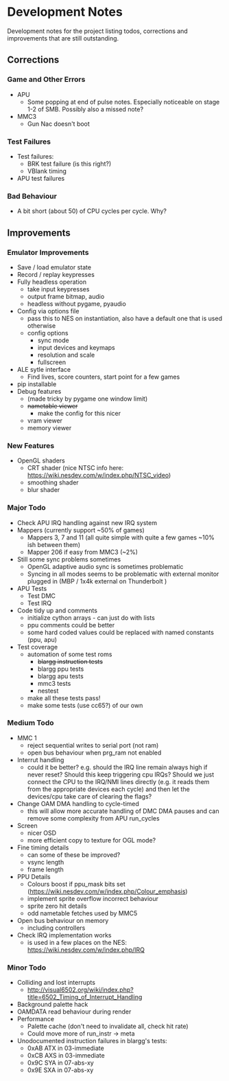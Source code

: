 Development Notes
=================

Development notes for the project listing todos, corrections and improvements that are still outstanding.


Corrections
-----------

### Game and Other Errors

* APU
  * Some popping at end of pulse notes.  Especially noticeable on stage 1-2 of SMB.  Possibly also a missed note?
* MMC3
  * Gun Nac doesn't boot

### Test Failures

* Test failures:
  * BRK test failure (is this right?)
  * VBlank timing
* APU test failures


### Bad Behaviour

* A bit short (about 50) of CPU cycles per cycle.  Why?


Improvements
------------

### Emulator Improvements

* Save / load emulator state
* Record / replay keypresses
* Fully headless operation
  * take input keypresses
  * output frame bitmap, audio
  * headless without pygame, pyaudio
* Config via options file
  * pass this to NES on instantiation, also have a default one that is used otherwise
  * config options
    * sync mode
    * input devices and keymaps
    * resolution and scale
    * fullscreen
* ALE sytle interface
  * Find lives, score counters, start point for a few games
* pip installable
* Debug features
  * (made tricky by pygame one window limit)
  * ~~nametable viewer~~
    * make the config for this nicer
  * vram viewer
  * memory viewer


### New Features

* OpenGL shaders
  * CRT shader (nice NTSC info here: https://wiki.nesdev.com/w/index.php/NTSC_video)
  * smoothing shader
  * blur shader


### Major Todo

* Check APU IRQ handling against new IRQ system
* Mappers  (currently support ~50% of games)
  * Mappers 3, 7 and 11 (all quite simple with quite a few games ~10% ish between them)
  * Mapper 206 if easy from MMC3  (~2%)
* Still some sync problems sometimes
  * OpenGL adaptive audio sync is sometimes problematic
  * Syncing in all modes seems to be problematic with external monitor plugged in (MBP / 1x4k external on Thunderbolt )
* APU Tests
  * Test DMC
  * Test IRQ
* Code tidy up and comments
  * initialize cython arrays - can just do with lists
  * ppu comments could be better
  * some hard coded values could be replaced with named constants (ppu, apu)
* Test coverage
  * automation of some test roms
     * ~~blargg instruction tests~~
     * blargg ppu tests
     * blargg apu tests
     * mmc3 tests
     * nestest
  * make all these tests pass!
  * make some tests (use cc65?) of our own


### Medium Todo

* MMC 1
  * reject sequential writes to serial port (not ram)
  * open bus behaviour when prg_ram not enabled
* Interrut handling
  * could it be better?  e.g. should the IRQ line remain always high if never reset?  Should this keep triggering
    cpu IRQs? Should we just connect the CPU to the IRQ/NMI lines directly (e.g. it reads them from the
    appropriate devices each cycle) and then let the devices/cpu take care of clearing the flags?
* Change OAM DMA handling to cycle-timed
  * this will allow more accurate handling of DMC DMA pauses and can remove some complexity from APU run_cycles
* Screen
  * nicer OSD
  * more efficient copy to texture for OGL mode?
* Fine timing details
  * can some of these be improved?
  * vsync length
  * frame length
* PPU Details
  * Colours boost if ppu_mask bits set (https://wiki.nesdev.com/w/index.php/Colour_emphasis)
  * implement sprite overflow incorrect behaviour
  * sprite zero hit details
  * odd nametable fetches used by MMC5
* Open bus behaviour on memory
  * including controllers
* Check IRQ implementation works
  * is used in a few places on the NES:  https://wiki.nesdev.com/w/index.php/IRQ


### Minor Todo

* Colliding and lost interrupts
  * http://visual6502.org/wiki/index.php?title=6502_Timing_of_Interrupt_Handling
* Background palette hack
* OAMDATA read behaviour during render
* Performance
  * Palette cache (don't need to invalidate all, check hit rate)
  * Could move more of run_instr -> meta
* Unodocumented instruction failures in blargg's tests:
  * 0xAB ATX in 03-immediate
  * 0xCB AXS in 03-immediate
  * 0x9C SYA in 07-abs-xy
  * 0x9E SXA in 07-abs-xy
